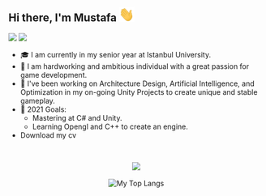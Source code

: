 ## Hi there, I'm Mustafa <img src="https://raw.githubusercontent.com/ABSphreak/ABSphreak/master/gifs/Hi.gif" width="30px">

[<img src="https://img.shields.io/badge/linkedin-%230077B5.svg?&style=for-the-badge&logo=linkedin&logoColor=white" />][linkedin]
[<img src ="https://img.shields.io/badge/Website-%23.svg?&style=for-the-badge&logo=&logoColor=white%22">][website]

- 🎓 I am currently in my senior year at Istanbul University.
- 🌱 I am hardworking and ambitious individual with a great passion for game development.
- 👯 I've been working on Architecture Design, Artificial Intelligence, and Optimization in my on-going Unity Projects to create unique and stable gameplay.
- 🥅 2021 Goals:
   - Mastering at C# and Unity.
   - Learning Opengl and C++ to create an engine.
- Download my cv

</br>

<p align="center">
 <img src = "https://github-readme-stats.vercel.app/api?username=MustafaMese&show_icons=true&count_private=true&hide=contribs,issues&theme=radical&line_height=25">
</p>
<p align="center">
 <img  src="https://github-readme-stats.vercel.app/api/top-langs/?username=MustafaMese&layout=compact&theme=radical&hide=html,css" alt="My Top Langs" />
</p>

[website]: https://mustafamese.github.io/
[linkedin]: https://www.linkedin.com/in/mustafa-me%C5%9Fe-567156151/
